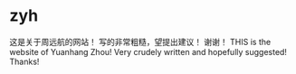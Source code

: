 # zyh
这是关于周远航的网站！
写的非常粗糙，望提出建议！
谢谢！
THIS is the website of Yuanhang Zhou!
Very crudely written and hopefully suggested!
Thanks!

